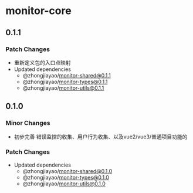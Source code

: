 # monitor-core

## 0.1.1

### Patch Changes

- 重新定义包的入口点映射
- Updated dependencies
  - @zhongjiayao/monitor-shared@0.1.1
  - @zhongjiayao/monitor-types@0.1.1
  - @zhongjiayao/monitor-utils@0.1.1

## 0.1.0

### Minor Changes

- 初步完善 错误监控的收集、用户行为收集、以及vue2/vue3/普通项目功能的

### Patch Changes

- Updated dependencies
  - @zhongjiayao/monitor-shared@0.1.0
  - @zhongjiayao/monitor-types@0.1.0
  - @zhongjiayao/monitor-utils@0.1.0
